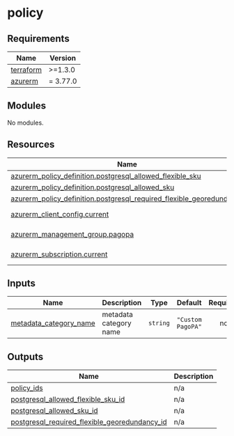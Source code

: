 # policy

<!-- markdownlint-disable -->
<!-- BEGINNING OF PRE-COMMIT-TERRAFORM DOCS HOOK -->
## Requirements

| Name | Version |
|------|---------|
| <a name="requirement_terraform"></a> [terraform](#requirement\_terraform) | >=1.3.0 |
| <a name="requirement_azurerm"></a> [azurerm](#requirement\_azurerm) | = 3.77.0 |

## Modules

No modules.

## Resources

| Name | Type |
|------|------|
| [azurerm_policy_definition.postgresql_allowed_flexible_sku](https://registry.terraform.io/providers/hashicorp/azurerm/3.77.0/docs/resources/policy_definition) | resource |
| [azurerm_policy_definition.postgresql_allowed_sku](https://registry.terraform.io/providers/hashicorp/azurerm/3.77.0/docs/resources/policy_definition) | resource |
| [azurerm_policy_definition.postgresql_required_flexible_georedundancy](https://registry.terraform.io/providers/hashicorp/azurerm/3.77.0/docs/resources/policy_definition) | resource |
| [azurerm_client_config.current](https://registry.terraform.io/providers/hashicorp/azurerm/3.77.0/docs/data-sources/client_config) | data source |
| [azurerm_management_group.pagopa](https://registry.terraform.io/providers/hashicorp/azurerm/3.77.0/docs/data-sources/management_group) | data source |
| [azurerm_subscription.current](https://registry.terraform.io/providers/hashicorp/azurerm/3.77.0/docs/data-sources/subscription) | data source |

## Inputs

| Name | Description | Type | Default | Required |
|------|-------------|------|---------|:--------:|
| <a name="input_metadata_category_name"></a> [metadata\_category\_name](#input\_metadata\_category\_name) | metadata category name | `string` | `"Custom PagoPA"` | no |

## Outputs

| Name | Description |
|------|-------------|
| <a name="output_policy_ids"></a> [policy\_ids](#output\_policy\_ids) | n/a |
| <a name="output_postgresql_allowed_flexible_sku_id"></a> [postgresql\_allowed\_flexible\_sku\_id](#output\_postgresql\_allowed\_flexible\_sku\_id) | n/a |
| <a name="output_postgresql_allowed_sku_id"></a> [postgresql\_allowed\_sku\_id](#output\_postgresql\_allowed\_sku\_id) | n/a |
| <a name="output_postgresql_required_flexible_georedundancy_id"></a> [postgresql\_required\_flexible\_georedundancy\_id](#output\_postgresql\_required\_flexible\_georedundancy\_id) | n/a |
<!-- END OF PRE-COMMIT-TERRAFORM DOCS HOOK -->

